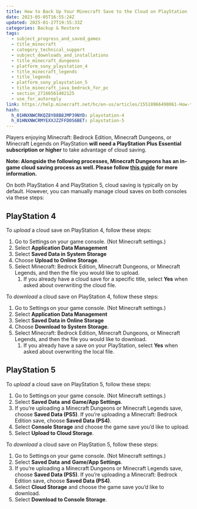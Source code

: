 ```yaml
---
title: How to Back Up Your Minecraft Save to the Cloud on PlayStation
date: 2023-05-05T16:55:24Z
updated: 2025-01-27T19:55:33Z
categories: Backup & Restore
tags:
  - subject_progress_and_saved_games
  - title_minecraft
  - category_technical_support
  - subject_downloads_and_installations
  - title_minecraft_dungeons
  - platform_sony_playstation_4
  - title_minecraft_legends
  - title_legends
  - platform_sony_playstation_5
  - title_minecraft_java_bedrock_for_pc
  - section_27166561402125
  - use_for_autoreply
link: https://help.minecraft.net/hc/en-us/articles/15518966498061-How-to-Back-Up-Your-Minecraft-Save-to-the-Cloud-on-PlayStation
hash:
  h_01HNXNWCRKQZ8Y88B8JMP39NYD: playstation-4
  h_01HNXNWCRMYEXXJZZFFD0S6BET: playstation-5
---
```


Players enjoying Minecraft: Bedrock Edition, Minecraft Dungeons, or Minecraft Legends on PlayStation **will need a PlayStation Plus Essential subscription or higher** to take advantage of cloud saving.

**Note: Alongside the following processes, Minecraft Dungeons has an in-game cloud saving process as well. Please follow [this guide](../Minecraft-Dungeons/Upload-and-Download-Heroes-to-the-Cloud-in-Minecraft-Dungeons.md)** **for more information.**

On both PlayStation 4 and PlayStation 5, cloud saving is typically on by default. However, you can manually manage cloud saves on both consoles via these steps:

## PlayStation 4

To *upload* a cloud save on PlayStation 4, follow these steps: 

1.  Go to Settings on your game console. (Not Minecraft settings.)
2.  Select **Application Data Management** 
3.  Select **Saved Data in System Storage** 
4.  Choose **Upload to Online Storage**. 
5.  Select Minecraft: Bedrock Edition, Minecraft Dungeons, or Minecraft Legends, and then the file you would like to upload. 
    1.  If you already have a cloud save for a specific title, select **Yes** when asked about overwriting the cloud file.

To *download* a cloud save on PlayStation 4, follow these steps: 

1.  Go to Settings on your game console. (Not Minecraft settings.)
2.  Select **Application Data Management** 
3.  Select **Saved Data in Online Storage** 
4.  Choose **Download to System Storage**. 
5.  Select Minecraft: Bedrock Edition, Minecraft Dungeons, or Minecraft Legends, and then the file you would like to download. 
    1.  If you already have a save on your PlayStation, select **Yes** when asked about overwriting the local file.

## PlayStation 5

To *upload* a cloud save on PlayStation 5, follow these steps: 

1.  Go to Settings on your game console. (Not Minecraft settings.)
2.  Select **Saved Data** **and** **Game/App Settings**. 
3.  If you’re uploading a Minecraft Dungeons or Minecraft Legends save, choose **Saved Data (PS5)**. If you’re uploading a Minecraft: Bedrock Edition save, choose **Saved Data (PS4)**.  
4.  Select **Console Storage** and choose the game save you’d like to upload. 
5.  Select **Upload to Cloud Storage**.

To *download* a cloud save on PlayStation 5, follow these steps: 

1.  Go to Settings on your game console. (Not Minecraft settings.) 
2.  Select **Saved Data** **and** **Game/App Settings**. 
3.  If you’re uploading a Minecraft Dungeons or Minecraft Legends save, choose **Saved Data (PS5)**. If you’re uploading a Minecraft: Bedrock Edition save, choose **Saved Data (PS4)**.  
4.  Select **Cloud Storage** and choose the game save you’d like to download. 
5.  Select **Download to Console Storage**.
